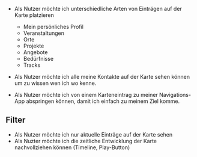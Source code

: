 * Als Nutzer möchte ich unterschiedliche Arten von Einträgen auf der Karte platzieren
  * Mein persönliches Profil
  * Veranstaltungen
  * Orte
  * Projekte
  * Angebote
  * Bedürfnisse
  * Tracks


* Als Nutzer möchte ich alle meine Kontakte auf der Karte sehen können um zu wissen wen ich wo kenne.
* Als Nutzer möchte ich von einem Karteneintrag zu meiner Navigations-App abspringen können, damit ich einfach zu meinem Ziel komme.

## Filter

* Als Nutzer möchte ich nur aktuelle Einträge auf der Karte sehen
* Als Nuzter möchte ich die zeitliche Entwicklung der Karte nachvollziehen können (Timeline, Play-Button)



